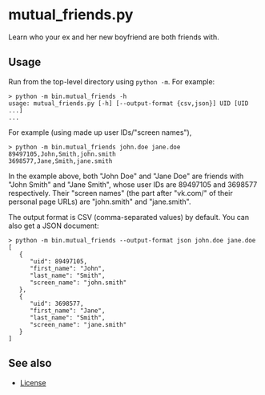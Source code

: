 mutual_friends.py
=================

Learn who your ex and her new boyfriend are both friends with.

Usage
-----

Run from the top-level directory using `python -m`.
For example:

    > python -m bin.mutual_friends -h
    usage: mutual_friends.py [-h] [--output-format {csv,json}] UID [UID ...]
    ...

For example (using made up user IDs/"screen names"),

    > python -m bin.mutual_friends john.doe jane.doe
    89497105,John,Smith,john.smith
    3698577,Jane,Smith,jane.smith

In the example above, both "John Doe" and "Jane Doe" are friends with "John
Smith" and "Jane Smith", whose user IDs are 89497105 and 3698577 respectively.
Their "screen names" (the part after "vk.com/" of their personal page URLs) are
"john.smith" and "jane.smith".

The output format is CSV (comma-separated values) by default.
You can also get a JSON document:

    > python -m bin.mutual_friends --output-format json john.doe jane.doe
    [
       {
          "uid": 89497105,
          "first_name": "John",
          "last_name": "Smith",
          "screen_name": "john.smith"
       },
       {
          "uid": 3698577,
          "first_name": "Jane",
          "last_name": "Smith",
          "screen_name": "jane.smith"
       }
    ]

See also
--------

* [License]

[License]: ../README.md#license
